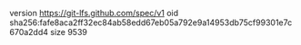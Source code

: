 version https://git-lfs.github.com/spec/v1
oid sha256:fafe8aca2ff32ec84ab58edd67eb05a792e9a14953db75cf99301e7c670a2dd4
size 9539
